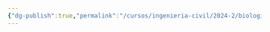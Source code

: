 ```yaml
---
{"dg-publish":true,"permalink":"/cursos/ingenieria-civil/2024-2/biologia-de-organismos-y-comunidades/1-origen-de-la-vida-y-diversidad-de-organismos/1-3-diversidad-de-bacterias-y-arqueas/1-3-diversidad-de-bacterias-y-arqueas/"}
---
```


